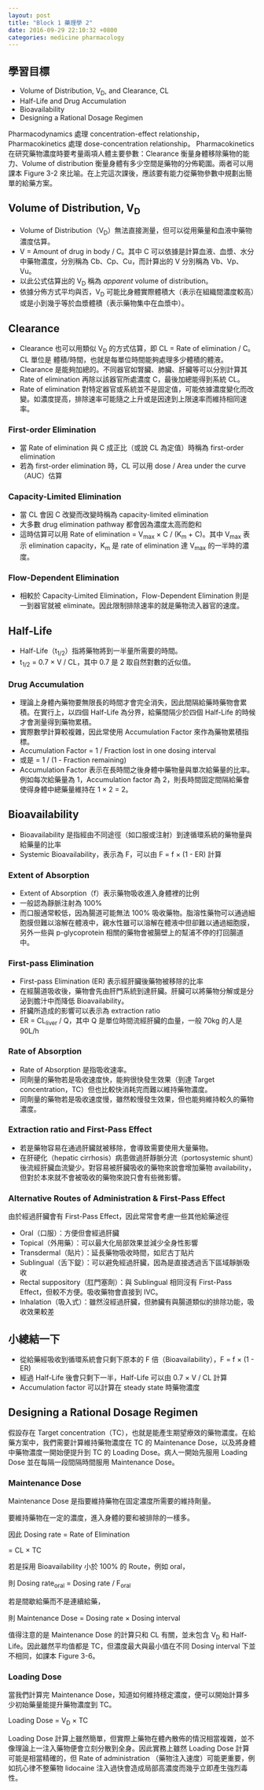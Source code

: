 ```yaml
---
layout: post
title: "Block 1 藥理學 2"
date: 2016-09-29 22:10:32 +0800
categories: medicine pharmacology
---
```

## 學習目標

 * Volume of Distribution, V<sub>D</sub>, and Clearance, CL
 * Half-Life and Drug Accumulation
 * Bioavailability
 * Designing a Rational Dosage Regimen

Pharmacodynamics 處理 concentration-effect relationship，Pharmacokinetics 處理 dose-concentration relationship。
Pharmacokinetics 在研究藥物濃度時要考量兩項人體主要參數：Clearance 衡量身體移除藥物的能力、Volume of distribution 衡量身體有多少空間是藥物的分佈範圍。兩者可以用課本 Figure 3-2 來比喻。在上完這次課後，應該要有能力從藥物參數中規劃出簡單的給藥方案。

## Volume of Distribution, V<sub>D</sub>

 * Volume of Distribution（V<sub>D</sub>）無法直接測量，但可以從用藥量和血液中藥物濃度估算。
 * V = Amount of drug in body / C。其中 C 可以依據是計算血液、血漿、水分中藥物濃度，分別稱為 Cb、Cp、Cu，而計算出的 V 分別稱為 Vb、Vp、Vu。
 * 以此公式估算出的 V<sub>D</sub> 稱為 *apparent* volume of distribution。
 * 依據分佈方式平均與否，V<sub>D</sub> 可能比身體實際體積大（表示在組織間濃度較高）或是小到幾乎等於血漿體積（表示藥物集中在血漿中）。

## Clearance

 * Clearance 也可以用類似 V<sub>D</sub> 的方式估算，即 CL = Rate of elimination / C。CL 單位是 體積/時間，也就是每單位時間能夠處理多少體積的體液。
 * Clearance 是能夠加總的。不同器官如腎臟、肺臟、肝臟等可以分別計算其 Rate of elimination 再除以該器官所處濃度 C，最後加總能得到系統 CL。
 * Rate of elimination 對特定器官或系統並不是固定值，可能依據濃度變化而改變。如濃度提高，排除速率可能隨之上升或是因達到上限速率而維持相同速率。

### First-order Elimination

 * 當 Rate of elimination 與 C 成正比（或說 CL 為定值）時稱為 first-order elimination
 * 若為 first-order elimination 時，CL 可以用 dose / Area under the curve（AUC）估算

### Capacity-Limited Elimination

 * 當 CL 會因 C 改變而改變時稱為 capacity-limited elimination
 * 大多數 drug elimination pathway 都會因為濃度太高而飽和
 * 這時估算可以用 Rate of elimination = V<sub>max</sub> &times; C / (K<sub>m</sub> + C)。其中 V<sub>max</sub> 表示 elimination capacity，K<sub>m</sub> 是 rate of elimination 達 V<sub>max</sub> 的一半時的濃度。

### Flow-Dependent Elimination

 * 相較於 Capacity-Limited Elimination，Flow-Dependent Elimination 則是一到器官就被 eliminate。因此限制排除速率的就是藥物流入器官的速度。

## Half-Life

 * Half-Life（t<sub>1/2</sub>）指將藥物將到一半量所需要的時間。
 * t<sub>1/2</sub> = 0.7 &times; V / CL，其中 0.7 是 2 取自然對數的近似值。

### Drug Accumulation

 * 理論上身體內藥物要無限長的時間才會完全消失，因此間隔給藥時藥物會累積。在實行上，以四個 Half-Life 為分界，給藥間隔少於四個 Half-Life 的時候才會測量得到藥物累積。
 * 實際數學計算較複雜，因此常使用 Accumulation Factor 來作為藥物累積指標。
 * Accumulation Factor = 1 / Fraction lost in one dosing interval
 * 或是 = 1 / (1 - Fraction remaining)
 * Accumulation Factor 表示在長時間之後身體中藥物量與單次給藥量的比率。例如每次給藥量為 1，Accumulation factor 為 2，則長時間固定間隔給藥會使得身體中總藥量維持在 1 &times; 2 = 2。

## Bioavailability

 * Bioavailability 是指經由不同途徑（如口服或注射）到達循環系統的藥物量與給藥量的比率
 * Systemic Bioavailability，表示為 F，可以由 F = f &times; (1 - ER) 計算

### Extent of Absorption

 * Extent of Absorption（f）表示藥物吸收進入身體裡的比例
 * 一般認為靜脈注射為 100%
 * 而口服通常較低，因為腸道可能無法 100% 吸收藥物。脂溶性藥物可以通過細胞膜但難以溶解在體液中，親水性雖可以溶解在體液中但卻難以通過細胞膜，另外一些與 p-glycoprotein 相關的藥物會被腸壁上的幫浦不停的打回腸道中。

### First-pass Elimination

 * First-pass Elimination (ER) 表示經肝臟後藥物被移除的比率
 * 在經腸道吸收後，藥物會先由肝門系統到達肝臟。肝臟可以將藥物分解或是分泌到膽汁中而降低 Bioavailability。
 * 肝臟所造成的影響可以表示為 extraction ratio
 * ER = CL<sub>liver</sub> / Q，其中 Q 是單位時間流經肝臟的血量，一般 70kg 的人是 90L/h

### Rate of Absorption

 * Rate of Absorption 是指吸收速率。
 * 同劑量的藥物若是吸收速度快，能夠很快發生效果（到達 Target concentration，TC）但也比較快消耗完而難以維持藥物濃度。
 * 同劑量的藥物若是吸收速度慢，雖然較慢發生效果，但也能夠維持較久的藥物濃度。

### Extraction ratio and First-Pass Effect

 * 若是藥物容易在通過肝臟就被移除，會導致需要使用大量藥物。
 * 在肝硬化（hepatic cirrhosis）病患做過肝靜脈分流（portosystemic shunt）後流經肝臟血流變少。對容易被肝臟吸收的藥物來說會增加藥物 availability，但對於本來就不會被吸收的藥物來說只會有些微影響。

### Alternative Routes of Administration & First-Pass Effect

由於經過肝臟會有 First-Pass Effect，因此常常會考慮一些其他給藥途徑

 * Oral（口服）：方便但會經過肝臟
 * Topical（外用藥）：可以最大化局部效果並減少全身性影響
 * Transdermal（貼片）：延長藥物吸收時間，如尼古丁貼片
 * Sublingual（舌下錠）：可以避免經過肝臟，因為是直接透過舌下區域靜脈吸收
 * Rectal suppository（肛門塞劑）：與 Sublingual 相同沒有 First-Pass Effect，但較不方便。吸收藥物會直接到 IVC。
 * Inhalation（吸入式）：雖然沒經過肝臟，但肺臟有與腸道類似的排除功能，吸收效果較差

## 小總結一下

 * 從給藥經吸收到循環系統會只剩下原本的 F 倍（Bioavailability），F = f &times; (1 - ER)
 * 經過 Half-Life 後會只剩下一半，Half-Life 可以由 0.7 &times; V / CL 計算
 * Accumulation factor 可以計算在 steady state 時藥物濃度

## Designing a Rational Dosage Regimen

假設存在 Target concentration（TC），也就是能產生期望療效的藥物濃度。在給藥方案中，我們需要計算維持藥物濃度在 TC 的 Maintenance Dose，以及將身體中藥物濃度一開始便提升到 TC 的 Loading Dose。病人一開始先服用 Loading Dose 並在每隔一段間隔時間服用 Maintenance Dose。

### Maintenance Dose

Maintenance Dose 是指要維持藥物在固定濃度所需要的維持劑量。

要維持藥物在一定的濃度，進入身體的要和被排除的一樣多。

因此 Dosing rate = Rate of Elimination

= CL &times; TC

若是採用 Bioavailability 小於 100% 的 Route，例如 oral，

則 Dosing rate<sub>oral</sub> = Dosing rate / F<sub>oral</sub>

若是間歇給藥而不是連續給藥，

則 Maintenance Dose = Dosing rate &times; Dosing interval

值得注意的是 Maintenance Dose 的計算只和 CL 有關，並未包含 V<sub>D</sub> 和 Half-Life。因此雖然平均值都是 TC，但濃度最大與最小值在不同 Dosing interval 下並不相同，如課本 Figure 3-6。

### Loading Dose

當我們計算完 Maintenance Dose，知道如何維持穩定濃度，便可以開始計算多少初始藥量能提升藥物濃度到 TC。

Loading Dose = V<sub>D</sub> &times; TC

Loading Dose 計算上雖然簡單，但實際上藥物在體內散佈的情況相當複雜，並不像理論上一注入藥物便會立刻分散到全身。因此實務上雖然 Loading Dose 計算可能是相當精確的，但 Rate of administration （藥物注入速度）可能更重要，例如抗心律不整藥物 lidocaine 注入過快會造成局部高濃度而幾乎立即產生強烈毒性。
